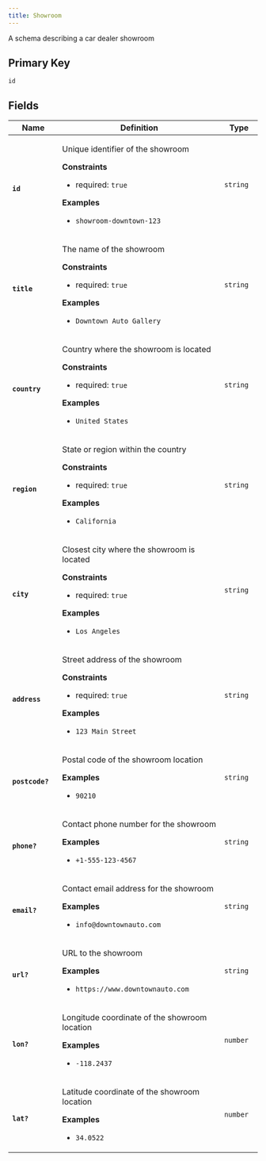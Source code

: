 ```yaml
---
title: Showroom
---
```


<p>A schema describing a car dealer showroom</p>
<h2>Primary Key</h2>
<p>
  <code>id</code>
</p>
<h2>Fields</h2>
<table>
  <colgroup>
    <col width="20%"/>
    <col width="65%"/>
    <col width="15%"/>
  </colgroup>
  <thead>
    <tr>
      <th>Name</th>
      <th>Definition</th>
      <th>Type</th>
    </tr>
  </thead>
  <tbody>
    <tr>
      <td id="id">
        <code>
          <strong>id</strong>
        </code>
      </td>
      <td>
        <p>Unique identifier of the showroom</p>
        <strong>Constraints</strong>
        <ul>
          <li>
            required:
            <code>true</code>
          </li>
        </ul>
        <strong>Examples</strong>
        <ul>
          <li>
            <code>showroom-downtown-123</code>
          </li>
        </ul>
      </td>
      <td>
        <code>string</code>
      </td>
    </tr>
    <tr>
      <td id="title">
        <code>
          <strong>title</strong>
        </code>
      </td>
      <td>
        <p>The name of the showroom</p>
        <strong>Constraints</strong>
        <ul>
          <li>
            required:
            <code>true</code>
          </li>
        </ul>
        <strong>Examples</strong>
        <ul>
          <li>
            <code>Downtown Auto Gallery</code>
          </li>
        </ul>
      </td>
      <td>
        <code>string</code>
      </td>
    </tr>
    <tr>
      <td id="country">
        <code>
          <strong>country</strong>
        </code>
      </td>
      <td>
        <p>Country where the showroom is located</p>
        <strong>Constraints</strong>
        <ul>
          <li>
            required:
            <code>true</code>
          </li>
        </ul>
        <strong>Examples</strong>
        <ul>
          <li>
            <code>United States</code>
          </li>
        </ul>
      </td>
      <td>
        <code>string</code>
      </td>
    </tr>
    <tr>
      <td id="region">
        <code>
          <strong>region</strong>
        </code>
      </td>
      <td>
        <p>State or region within the country</p>
        <strong>Constraints</strong>
        <ul>
          <li>
            required:
            <code>true</code>
          </li>
        </ul>
        <strong>Examples</strong>
        <ul>
          <li>
            <code>California</code>
          </li>
        </ul>
      </td>
      <td>
        <code>string</code>
      </td>
    </tr>
    <tr>
      <td id="city">
        <code>
          <strong>city</strong>
        </code>
      </td>
      <td>
        <p>Closest city where the showroom is located</p>
        <strong>Constraints</strong>
        <ul>
          <li>
            required:
            <code>true</code>
          </li>
        </ul>
        <strong>Examples</strong>
        <ul>
          <li>
            <code>Los Angeles</code>
          </li>
        </ul>
      </td>
      <td>
        <code>string</code>
      </td>
    </tr>
    <tr>
      <td id="address">
        <code>
          <strong>address</strong>
        </code>
      </td>
      <td>
        <p>Street address of the showroom</p>
        <strong>Constraints</strong>
        <ul>
          <li>
            required:
            <code>true</code>
          </li>
        </ul>
        <strong>Examples</strong>
        <ul>
          <li>
            <code>123 Main Street</code>
          </li>
        </ul>
      </td>
      <td>
        <code>string</code>
      </td>
    </tr>
    <tr>
      <td id="postcode">
        <code>
          <strong>postcode?</strong>
        </code>
      </td>
      <td>
        <p>Postal code of the showroom location</p>
        <strong>Examples</strong>
        <ul>
          <li>
            <code>90210</code>
          </li>
        </ul>
      </td>
      <td>
        <code>string</code>
      </td>
    </tr>
    <tr>
      <td id="phone">
        <code>
          <strong>phone?</strong>
        </code>
      </td>
      <td>
        <p>Contact phone number for the showroom</p>
        <strong>Examples</strong>
        <ul>
          <li>
            <code>+1-555-123-4567</code>
          </li>
        </ul>
      </td>
      <td>
        <code>string</code>
      </td>
    </tr>
    <tr>
      <td id="email">
        <code>
          <strong>email?</strong>
        </code>
      </td>
      <td>
        <p>Contact email address for the showroom</p>
        <strong>Examples</strong>
        <ul>
          <li>
            <code>info@downtownauto.com</code>
          </li>
        </ul>
      </td>
      <td>
        <code>string</code>
      </td>
    </tr>
    <tr>
      <td id="url">
        <code>
          <strong>url?</strong>
        </code>
      </td>
      <td>
        <p>URL to the showroom</p>
        <strong>Examples</strong>
        <ul>
          <li>
            <code>https://www.downtownauto.com</code>
          </li>
        </ul>
      </td>
      <td>
        <code>string</code>
      </td>
    </tr>
    <tr>
      <td id="lon">
        <code>
          <strong>lon?</strong>
        </code>
      </td>
      <td>
        <p>Longitude coordinate of the showroom location</p>
        <strong>Examples</strong>
        <ul>
          <li>
            <code>-118.2437</code>
          </li>
        </ul>
      </td>
      <td>
        <code>number</code>
      </td>
    </tr>
    <tr>
      <td id="lat">
        <code>
          <strong>lat?</strong>
        </code>
      </td>
      <td>
        <p>Latitude coordinate of the showroom location</p>
        <strong>Examples</strong>
        <ul>
          <li>
            <code>34.0522</code>
          </li>
        </ul>
      </td>
      <td>
        <code>number</code>
      </td>
    </tr>
  </tbody>
</table>